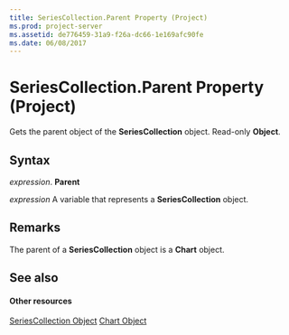 ```yaml
---
title: SeriesCollection.Parent Property (Project)
ms.prod: project-server
ms.assetid: de776459-31a9-f26a-dc66-1e169afc90fe
ms.date: 06/08/2017
---
```



# SeriesCollection.Parent Property (Project)
Gets the parent object of the  **SeriesCollection** object. Read-only **Object**.

## Syntax

 _expression_. **Parent**

 _expression_ A variable that represents a **SeriesCollection** object.


## Remarks

The parent of a  **SeriesCollection** object is a **Chart** object.


## See also


#### Other resources


[SeriesCollection Object](Project.seriescollection.md)
[Chart Object](Project.chart.md)
